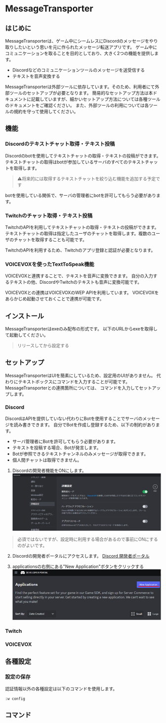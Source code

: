 # MessageTransporter
## はじめに
MessageTransporterは、ゲーム中にシームレスにDiscordのメッセージをやり取りしたいという思いを元に作られたメッセージ転送アプリです。
ゲーム中にコミュニケーションを取ることを目的としており、大きく2つの機能を提供します。

- Discordなどのコミュニケーションツールのメッセージを送受信する
- テキストを音声変換する


MessageTransporterは外部ツールに依存しています。そのため、利用者にて外部ツールのセットアップが必要となります。
簡易的なセットアップ方法は本ドキュメントに記載していますが、細かいセットアップ方法については各種ツールのドキュメントをご確認ください。
また、外部ツールの利用については各ツールの規約を守って使用してください。

## 機能
### Discordのテキストチャット取得・テキスト投稿
Discordのbotを使用してテキストチャットの取得・テキストの投稿ができます。
テキストチャットの取得はbotが参加しているサーバのすべてのテキストチャットを取得します。
> ⚠️将来的には取得するテキストチャットを絞り込む機能を追加する予定です

botを使用している関係で、サーバの管理者にbotを許可してもらう必要があります。

### Twitchのチャット取得・テキスト投稿
TwitchのAPIを利用してテキストチャットの取得・テキストの投稿ができます。
テキストチャットの取得は指定したユーザのチャットを取得します。複数のユーザのチャットを取得することも可能です。

TwitchのAPIを利用するため、Twitchのアプリ登録と認証が必要となります。

### VOICEVOXを使ったTextToSpeak機能
VOICEVOXと連携することで、テキストを音声に変換できます。
自分の入力するテキストの他、DiscordやTwitchのテキストも音声に変換可能です。

VOICEVOXとの連携はVOICEVOXのWEP APIを利用しています。 VOICEVOXをあらかじめ起動させておくことで連携が可能です。


## インストール
MessageTransporterはexeのみ配布の形式です。
以下のURLからexeを取得して起動してください。

> リリースしてから設定する


## セットアップ
MessageTransporterはUIを簡素にしているため、設定用のUIがありません。
代わりにテキストボックスにコマンドを入力することが可能です。
MessageTransporterとの連携箇所については、 コマンドを入力してセットアップします。

### Discord
DiscordはAPIを提供していない代わりにBotを使用することでサーバのメッセージを読み書きできます。
自分でBotを作成し登録するため、以下の制約があります。
- サーバ管理者にBotを許可してもらう必要があります。
- テキストを投稿する場合、Botが発言します。
- Botが参照できるテキストチャンネルのみメッセージが取得できます。
- 個人間チャットは取得できません。

1. Discordの開発者機能をONにします。
![Discordの開発機能をON](images/discord_1.png)
> 必須ではないですが、設定時に利用する場合があるので事前にONにするのがよいです。

2. Discordの開発者ポータルにアクセスします。
[Discord 開発者ポータル](https://discord.com/developers/applications)

3. applicationsの右側にある"New Application"ボタンをクリックする
![New Application](images/discord_3.png)



### Twitch

### VOICEVOX


## 各種設定

### 設定の保存
認証情報以外の各種設定は以下のコマンドを使用します。
```
:w config
```

## コマンド
